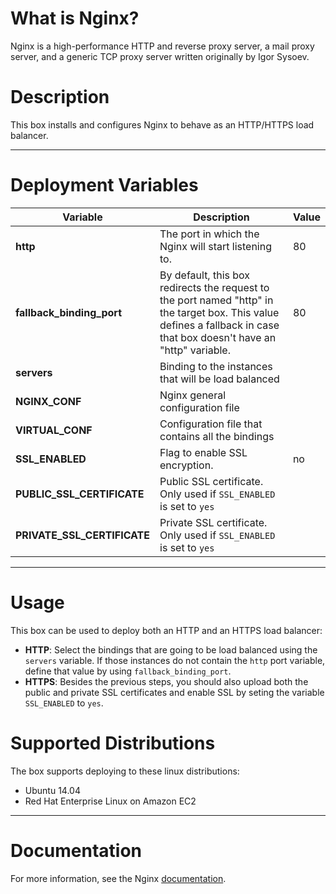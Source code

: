 # What is Nginx?
Nginx is a high-performance HTTP and reverse proxy server, a mail proxy server, and a generic TCP proxy server written originally by Igor Sysoev.

# Description
This box installs and configures Nginx to behave as an HTTP/HTTPS load balancer.

***

# Deployment Variables
|  Variable                  | Description                                                      | Value                 |
|----------------------------|------------------------------------------------------------------|-----------------------|
|   **http** | The port in which the Nginx will start listening to. |80|
|   **fallback_binding_port** | By default, this box redirects the request to the port named "http" in the target box. This value defines a fallback in case that box doesn't have an "http" variable. |80|
|   **servers** | Binding to the instances that will be load balanced | |
|   **NGINX_CONF** | Nginx general configuration file | |
|   **VIRTUAL_CONF** | Configuration file that contains all the bindings | |
|   **SSL_ENABLED** | Flag to enable SSL encryption. |no|
|   **PUBLIC_SSL_CERTIFICATE** | Public SSL certificate. Only used if `SSL_ENABLED` is set to `yes` | |
|   **PRIVATE_SSL_CERTIFICATE** | Private SSL certificate. Only used if `SSL_ENABLED` is set to `yes` | | |

***

# Usage 
This box can be used to deploy both an HTTP and an HTTPS load balancer:

*   **HTTP**: Select the bindings that are going to be load balanced using the `servers` variable. If those instances do not contain the `http` port variable, define that value by using `fallback_binding_port`.
*   **HTTPS**: Besides the previous steps, you should also upload both the public and private SSL certificates and enable SSL by seting the variable `SSL_ENABLED` to `yes`.


# Supported Distributions
The box supports deploying to these linux distributions:

* Ubuntu 14.04
* Red Hat Enterprise Linux on Amazon EC2

***

# Documentation

For more information, see the Nginx [documentation](http://nginx.org/en/docs/).
